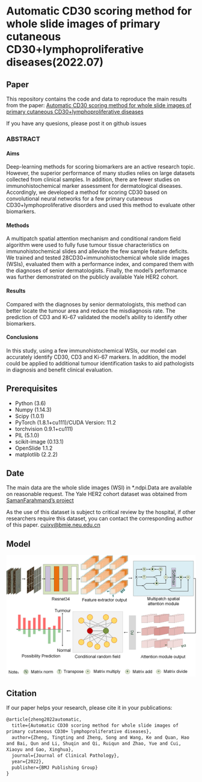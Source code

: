 # Automatic CD30 scoring method for whole slide images of primary cutaneous CD30+lymphoproliferative diseases(2022.07)
## Paper 
This repository contains the code and data to reproduce the main results from the paper:
[Automatic CD30 scoring method for whole slide images of primary cutaneous CD30+lymphoproliferative diseases](https://jcp.bmj.com/content/early/2022/07/21/jcp-2022-208344.abstract)

If you have any quesions, please post it on github issues

### ABSTRACT
#### Aims
Deep-learning methods for scoring biomarkers are an active research topic. However, the superior performance of many studies relies on large datasets collected from clinical samples. In addition, there are fewer studies on immunohistochemical marker assessment for dermatological diseases. Accordingly, we developed a method for scoring CD30 based on convolutional neural networks for a few primary cutaneous CD30+lymphoproliferative disorders and used this method to evaluate other biomarkers.
#### Methods 
A multipatch spatial attention mechanism and conditional random field algorithm were used to fully fuse tumour tissue characteristics on immunohistochemical slides and alleviate the few sample feature deficits. We trained and tested 28CD30+immunohistochemical whole slide images (WSIs), evaluated them with a performance index, and compared them with the diagnoses of senior dermatologists. Finally, the model’s performance was further demonstrated on the publicly available Yale HER2 cohort.
#### Results 
Compared with the diagnoses by senior dermatologists, this method can better locate the tumour area and reduce the misdiagnosis rate. The prediction of CD3 and Ki-67 validated the model’s ability to identify 
other biomarkers.
#### Conclusions
In this study, using a few immunohistochemical WSIs, our model can accurately identify CD30, CD3 and Ki-67 markers. In addition, the model could be applied to additional tumour identification tasks to aid pathologists in diagnosis and benefit clinical evaluation.

 ## Prerequisites
* Python (3.6)
* Numpy (1.14.3)
* Scipy (1.0.1)
* PyTorch (1.8.1+cu111)/CUDA Version: 11.2
* torchvision 0.9.1+cu111)
* PIL (5.1.0)
* scikit-image (0.13.1)
* OpenSlide 1.1.2
* matplotlib (2.2.2)


## Date
The main data are the whole slide images (WSI) in *.ndpi.Data are available on reasonable request. The Yale 
HER2 cohort dataset was obtained from 
[SamanFarahmand’s project](https://wiki.cancerimagingarchive.net/pages/viewpage.action?pageId=119702524)

As the use of this dataset is subject to critical review by the hospital, if other researchers require 
this dataset, you can contact the corresponding author of this paper. cuixy@bmie.neu.edu.cn

## Model
![MPAANet](/images/MPSANet.jpg)



## Citation 
If our paper helps your research, please cite it in your publications:
```
@article{zheng2022automatic,
  title={Automatic CD30 scoring method for whole slide images of primary cutaneous CD30+ lymphoproliferative diseases},
  author={Zheng, Tingting and Zheng, Song and Wang, Ke and Quan, Hao and Bai, Qun and Li, Shuqin and Qi, Ruiqun and Zhao, Yue and Cui, Xiaoyu and Gao, Xinghua},
  journal={Journal of Clinical Pathology},
  year={2022},
  publisher={BMJ Publishing Group}
}
```
